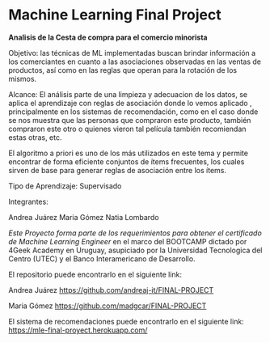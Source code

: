 # Machine Learning Final Project

**Analisis de la Cesta de compra para el comercio minorista**

Objetivo: las técnicas de ML implementadas buscan brindar información a los comerciantes en cuanto a las asociaciones observadas en las ventas de productos, así como en las reglas que operan para la rotación de los mismos.

Alcance: El análisis parte de una limpieza y adecuacion de los datos, se aplica el aprendizaje con reglas de asociación donde lo  vemos aplicado , principalmente en los sistemas de recomendación, como en el caso donde se nos muestra que las personas que compraron este producto, también compraron este otro o quienes vieron tal película también recomiendan estas otras, etc.

El algoritmo a priori es uno de los más utilizados en este tema y permite encontrar de forma eficiente conjuntos de ítems frecuentes, los cuales
sirven de base para generar reglas de asociación entre los ítems.

Tipo de Aprendizaje: Supervisado

Integrantes:

Andrea Juárez
Maria Gómez
Natia Lombardo

*Este Proyecto forma parte de los requerimientos para obtener el certificado de Machine Learning Engineer* en el marco del BOOTCAMP dictado por 4Geek Academy en Uruguay, asupiciado por la Universidad Tecnologica del Centro (UTEC) y el Banco Interamericano de Desarrollo.

El repositorio puede encontrarlo en el siguiente link:

Andrea Juárez https://github.com/andreaj-it/FINAL-PROJECT

Maria Gómez  https://github.com/madgcar/FINAL-PROJECT

El sistema de recomendaciones puede encontrarlo en el siguiente link:  https://mle-final-proyect.herokuapp.com/